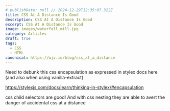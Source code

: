 ```yaml
---
# publishDate: null // 2024-12-29T12:35:07.322Z
title: CSS At A Distance Is Good
description: CSS At A Distance Is Good
excerpt: CSS At A Distance Is Good
image: images/waterfall_mill.jpg
category: Articles
draft: true
tags:
  - CSS
  - HTML
canonical: https://wjv.io/blog/css_at_a_distance
---
```




Need to debunk this css encapsulation as expressed in stylex docs here (and also when using vanilla-extract)

https://stylexjs.com/docs/learn/thinking-in-stylex/#encapsulation


css child selectors are good! And with css nesting they are able to avert the danger of accidental css at a distance
